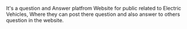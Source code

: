 It's a question and Answer platfrom Website for public related to Electric Vehicles, Where they can post there question and also answer to others question in the website.
